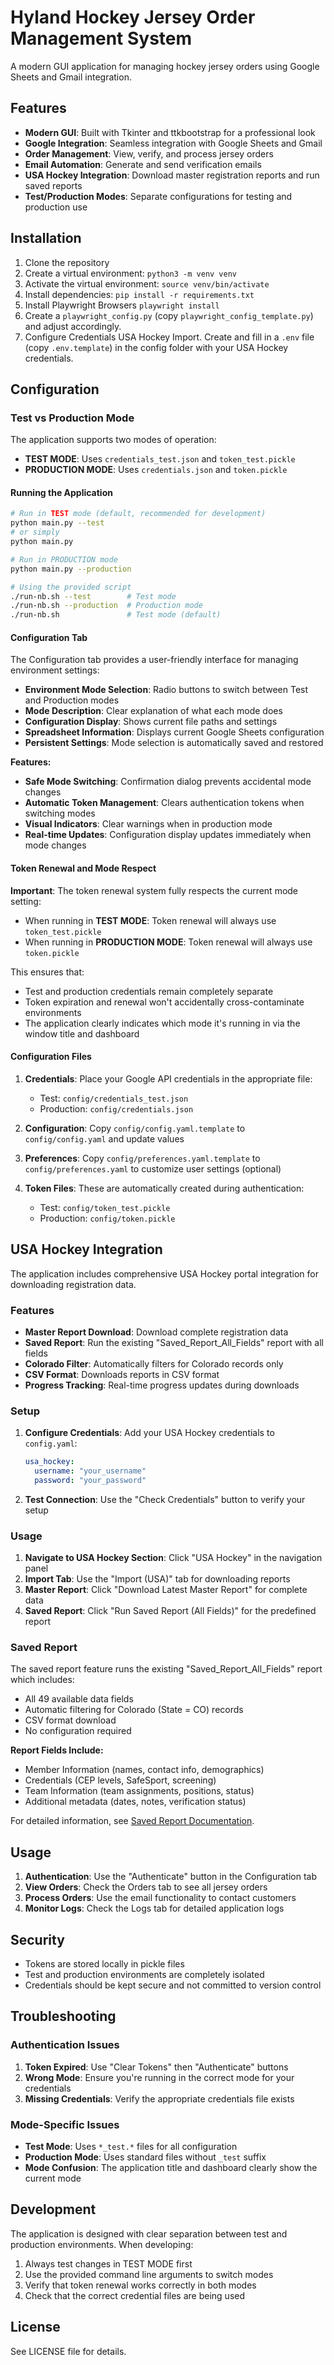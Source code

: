 # Hyland Hockey Jersey Order Management System

A modern GUI application for managing hockey jersey orders using Google Sheets and Gmail integration.

## Features

- **Modern GUI**: Built with Tkinter and ttkbootstrap for a professional look
- **Google Integration**: Seamless integration with Google Sheets and Gmail
- **Order Management**: View, verify, and process jersey orders
- **Email Automation**: Generate and send verification emails
- **USA Hockey Integration**: Download master registration reports and run saved reports
- **Test/Production Modes**: Separate configurations for testing and production use

## Installation

1. Clone the repository
2. Create a virtual environment: `python3 -m venv venv`
3. Activate the virtual environment: `source venv/bin/activate`
4. Install dependencies: `pip install -r requirements.txt`
5. Install Playwright Browsers `playwright install`
6. Create a `playwright_config.py` (copy `playwright_config_template.py`) and adjust accordingly.
7. Configure Credentials USA Hockey Import.  Create and fill in a `.env` file (copy `.env.template`) in the config folder with your USA Hockey credentials.

## Configuration

### Test vs Production Mode

The application supports two modes of operation:

- **TEST MODE**: Uses `credentials_test.json` and `token_test.pickle`
- **PRODUCTION MODE**: Uses `credentials.json` and `token.pickle`

#### Running the Application

```bash
# Run in TEST mode (default, recommended for development)
python main.py --test
# or simply
python main.py

# Run in PRODUCTION mode
python main.py --production

# Using the provided script
./run-nb.sh --test        # Test mode
./run-nb.sh --production  # Production mode
./run-nb.sh               # Test mode (default)
```

#### Configuration Tab

The Configuration tab provides a user-friendly interface for managing environment settings:

- **Environment Mode Selection**: Radio buttons to switch between Test and Production modes
- **Mode Description**: Clear explanation of what each mode does
- **Configuration Display**: Shows current file paths and settings
- **Spreadsheet Information**: Displays current Google Sheets configuration
- **Persistent Settings**: Mode selection is automatically saved and restored

**Features:**
- **Safe Mode Switching**: Confirmation dialog prevents accidental mode changes
- **Automatic Token Management**: Clears authentication tokens when switching modes
- **Visual Indicators**: Clear warnings when in production mode
- **Real-time Updates**: Configuration display updates immediately when mode changes

#### Token Renewal and Mode Respect

**Important**: The token renewal system fully respects the current mode setting:

- When running in **TEST MODE**: Token renewal will always use `token_test.pickle`
- When running in **PRODUCTION MODE**: Token renewal will always use `token.pickle`

This ensures that:
- Test and production credentials remain completely separate
- Token expiration and renewal won't accidentally cross-contaminate environments
- The application clearly indicates which mode it's running in via the window title and dashboard

#### Configuration Files

1. **Credentials**: Place your Google API credentials in the appropriate file:
   - Test: `config/credentials_test.json`
   - Production: `config/credentials.json`

2. **Configuration**: Copy `config/config.yaml.template` to `config/config.yaml` and update values

3. **Preferences**: Copy `config/preferences.yaml.template` to `config/preferences.yaml` to customize user settings (optional)

4. **Token Files**: These are automatically created during authentication:
   - Test: `config/token_test.pickle`
   - Production: `config/token.pickle`

## USA Hockey Integration

The application includes comprehensive USA Hockey portal integration for downloading registration data.

### Features

- **Master Report Download**: Download complete registration data
- **Saved Report**: Run the existing "Saved_Report_All_Fields" report with all fields
- **Colorado Filter**: Automatically filters for Colorado records only
- **CSV Format**: Downloads reports in CSV format
- **Progress Tracking**: Real-time progress updates during downloads

### Setup

1. **Configure Credentials**: Add your USA Hockey credentials to `config.yaml`:
   ```yaml
   usa_hockey:
     username: "your_username"
     password: "your_password"
   ```

2. **Test Connection**: Use the "Check Credentials" button to verify your setup

### Usage

1. **Navigate to USA Hockey Section**: Click "USA Hockey" in the navigation panel
2. **Import Tab**: Use the "Import (USA)" tab for downloading reports
3. **Master Report**: Click "Download Latest Master Report" for complete data
4. **Saved Report**: Click "Run Saved Report (All Fields)" for the predefined report

### Saved Report

The saved report feature runs the existing "Saved_Report_All_Fields" report which includes:
- All 49 available data fields
- Automatic filtering for Colorado (State = CO) records
- CSV format download
- No configuration required

**Report Fields Include:**
- Member Information (names, contact info, demographics)
- Credentials (CEP levels, SafeSport, screening)
- Team Information (team assignments, positions, status)
- Additional metadata (dates, notes, verification status)

For detailed information, see [Saved Report Documentation](record/CUSTOM_REPORTS_README.md).

## Usage

1. **Authentication**: Use the "Authenticate" button in the Configuration tab
2. **View Orders**: Check the Orders tab to see all jersey orders
3. **Process Orders**: Use the email functionality to contact customers
4. **Monitor Logs**: Check the Logs tab for detailed application logs

## Security

- Tokens are stored locally in pickle files
- Test and production environments are completely isolated
- Credentials should be kept secure and not committed to version control

## Troubleshooting

### Authentication Issues

1. **Token Expired**: Use "Clear Tokens" then "Authenticate" buttons
2. **Wrong Mode**: Ensure you're running in the correct mode for your credentials
3. **Missing Credentials**: Verify the appropriate credentials file exists

### Mode-Specific Issues

- **Test Mode**: Uses `*_test.*` files for all configuration
- **Production Mode**: Uses standard files without `_test` suffix
- **Mode Confusion**: The application title and dashboard clearly show the current mode

## Development

The application is designed with clear separation between test and production environments. When developing:

1. Always test changes in TEST MODE first
2. Use the provided command line arguments to switch modes
3. Verify that token renewal works correctly in both modes
4. Check that the correct credential files are being used

## License

See LICENSE file for details.
